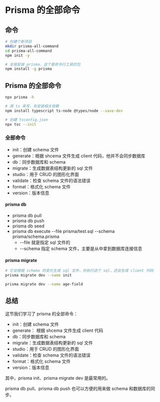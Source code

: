 # Prisma 的全部命令


## 命令
```bash
# 创建个新项目
mkdir prisma-all-command
cd prisma-all-command
npm init -y

# 全局安装 prisma，这个是命令行工具的包
npm install -g prisma
```




## Prisma 的全部命令
```bash
npx prisma -h

# 用 ts 来写，先安装相关依赖
npm install typescript ts-node @types/node --save-dev

# 创建 tsconfig.json
npx tsc --init
```


### 全部命令
- init：创建 schema 文件
- generate：根据 shcema 文件生成 client 代码，他并不会同步数据库
- db：同步数据库和 schema
- migrate：生成数据表结构更新的 sql 文件
- studio：用于 CRUD 的图形化界面
- validate：检查 schema 文件的语法错误
- format：格式化 schema 文件
- version：版本信息

#### prisma db 
-  prisma db pull
-  prisma db push
-  prisma db seed
-  prisma db execute --file prisma/test.sql --schema prisma/schema.prisma
    - --file 就是指定 sql 文件的
    - --schema 指定 schema 文件，主要是从中拿到数据库连接信息


#### prisma migrate
```bash
# 它会根据 schema 的变化生成 sql 文件，并执行这个 sql，还会生成 client 代码
prisma migrate dev --name init

prisma migrate dev --name age-field
```




## 总结
这节我们学习了 prisma 的全部命令：
- init：创建 schema 文件
- generate： 根据 shcema 文件生成 client 代码
- db：同步数据库和 schema
- migrate：生成数据表结构更新的 sql 文件
- studio：用于 CRUD 的图形化界面
- validate：检查 schema 文件的语法错误
- format：格式化 schema 文件
- version：版本信息

其中，prisma init、prisma migrate dev 是最常用的。

prisma db pull、prisma db push 也可以方便的用来做 schema 和数据库的同步。



